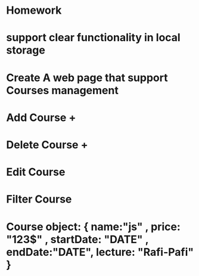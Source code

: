 # Homework
# support clear functionality in local storage
# Create A web page that support Courses management
# Add Course +
# Delete Course +
# Edit Course
# Filter Course
# Course object: { name:"js" , price: "123$" , startDate: "DATE" , endDate:"DATE", lecture: "Rafi-Pafi" }